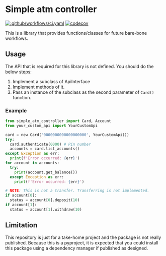 # Simple atm controller

[![.github/workflows/ci.yaml](https://github.com/lens0021/take-home-project--simple-atm-controller/actions/workflows/ci.yaml/badge.svg)](https://github.com/lens0021/take-home-project--simple-atm-controller/actions/workflows/ci.yaml) [![codecov](https://codecov.io/gh/lens0021/take-home-project--simple-atm-controller/branch/main/graph/badge.svg?token=GcRdoex9SN)](https://codecov.io/gh/lens0021/take-home-project--simple-atm-controller)

This is a library that provides functions/classes for future bare-bone workflows.

## Usage

The API that is required for this library is not defined. You should do the below steps:

1. Implement a subclass of ApiInterface
2. Implement methods of it.
3. Pass an instance of the subclass as the second parameter of `Card()` function.

### Example

```py
from simple_atm_controller import Card, Account
from your_custom_api import YourCustomApi

card = new Card('0000000000000000000', YourCustomApi())
try:
  card.authenticate(0000) # Pin number
  accounts = card.list_accounts()
except Exception as err:
  print(f'Error occurred: {err}')
for account in accounts:
  try:
    print(account.get_balance())
  except Exception as err:
    print(f'Error occurred: {err}')

# NOTE: This is not a transfer. Transferring is not implemented.
if account[0]:
  status = account[0].deposit(10)
if account[1]:
  status = account[1].withdraw(10)
```

## Limitation

This repository is just for a take-home project and the package is not really published. Because this is a pyproject, it is expected that you could install this package using a dependency manager if published as designed.
